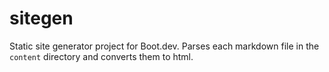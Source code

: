 # sitegen

Static site generator project for Boot.dev. Parses each markdown file in the `content` directory
and converts them to html.
